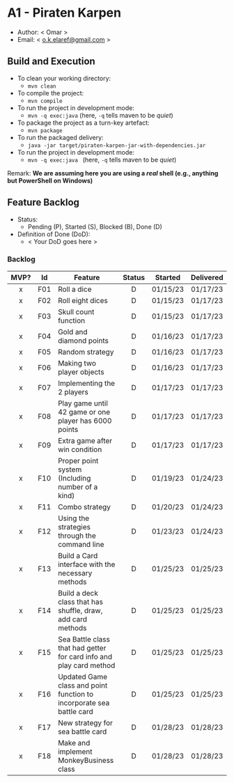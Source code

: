 # A1 - Piraten Karpen

  * Author: < Omar >
  * Email: < o.k.elaref@gmail.com >

## Build and Execution

  * To clean your working directory:
    * `mvn clean`
  * To compile the project:
    * `mvn compile`
  * To run the project in development mode:
    * `mvn -q exec:java` (here, `-q` tells maven to be _quiet_)
  * To package the project as a turn-key artefact:
    * `mvn package`
  * To run the packaged delivery:
    * `java -jar target/piraten-karpen-jar-with-dependencies.jar` 
* To run the project in development mode:
    * `mvn -q exec:java ` (here, `-q` tells maven to be _quiet_)

Remark: **We are assuming here you are using a _real_ shell (e.g., anything but PowerShell on Windows)**

## Feature Backlog

 * Status: 
   * Pending (P), Started (S), Blocked (B), Done (D)
 * Definition of Done (DoD):
   * < Your DoD goes here >

### Backlog 

| MVP? | Id  | Feature  | Status  |  Started  | Delivered |
| :-:  |:-:  |---       | :-:     | :-:       | :-:       |
| x   | F01 | Roll a dice |  D | 01/15/23 | 01/17/23 | 
| x   | F02 | Roll eight dices  |  D | 01/15/23  | 01/17/23 |
| x   | F03 | Skull count function  |  D  | 01/15/23  | 01/17/23 |
| x   | F04 | Gold and diamond points | D | 01/16/23 | 01/17/23 |
| x   | F05 | Random strategy | D | 01/16/23 | 01/17/23 |
| x   | F06 | Making two player objects | D | 01/16/23 | 01/17/23 |
| x   | F07 | Implementing the 2 players | D | 01/17/23 | 01/17/23 |
| x   | F08 | Play game until 42 game or one player has 6000 points | D | 01/17/23 | 01/17/23 |
| x   | F09 | Extra game after win condition | D | 01/17/23 | 01/17/23 |
| x   | F10 | Proper point system (Including number of a kind) | D | 01/19/23 | 01/24/23 |
| x   | F11 | Combo strategy | D | 01/20/23 | 01/24/23 |
| x   | F12 | Using the strategies through the command line | D | 01/23/23 | 01/24/23 |
| x   | F13 | Build a Card interface with the necessary methods | D | 01/25/23 | 01/25/23 |
| x   | F14 | Build a deck class that has shuffle, draw, add card methods | D | 01/25/23 | 01/25/23 |
| x   | F15 | Sea Battle class that had getter for card info and play card method | D | 01/25/23 | 01/25/23 |
| x   | F16 | Updated Game class and point function to incorporate sea battle card | D | 01/25/23 | 01/25/23 |
| x   | F17 | New strategy for sea battle card | D | 01/28/23 | 01/28/23 |
| x   | F18 | Make and implement MonkeyBusiness class | D | 01/28/23 | 01/28/23 |

